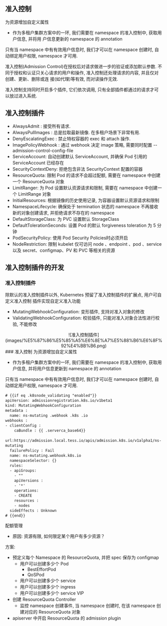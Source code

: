 ## 准入控制
为资源增加自定义属性

- 作为多租户集群方案中的一环, 我们需要在 namespace 的准入控制中, 获取用户信息, 并将用 户信息更新的 namespace 的 annotation

只有当 namespace 中有有效用户信息时, 我们才可以在 namespace 创建时, 自动绑定用户权限, namespace 才可用. 

准入控制(Admission Control)在授权后对请求做进一步的验证或添加默认参数. 不同于授权和认证只关心请求的用户和操作, 准入控制还处理请求的内容, 并且仅对创建、更新、删除或连 接(如代理)等有效, 而对读操作无效. 

准入控制支持同时开启多个插件, 它们依次调用, 只有全部插件都通过的请求才可以放过进入系统. 

## 准入控制插件

- AlwaysAdmit : 接受所有请求. 
- AlwaysPullImages : 总是拉取最新镜像. 在多租户场景下非常有用. 
- DenyEscalatingExec : 禁止特权容器的 exec 和 attach 操作. 
- ImagePolicyWebhook : 通过 webhook 决定 image 策略, 需要同时配置 --admission-control-config-file
- ServiceAccount: 自动创建默认 ServiceAccount, 并确保 Pod 引用的 ServiceAccount 已经存在
- SecurityContextDeny: 拒绝包含非法 SecurityContext 配置的容器
- ResourceQuota: 限制 Pod 的请求不会超过配额, 需要在 namespace 中创建一个 ResourceQuota 对象
- LimitRanger: 为 Pod 设置默认资源请求和限制, 需要在 namespace 中创建一个 LimitRange 对象
- InitialResources: 根据镜像的历史使用记录, 为容器设置默认资源请求和限制
- NamespaceLifecycle: 确保处于 termination 状态的 namespace 不再接收新的对象创建请求, 并拒绝请求不存在的 namespace
- DefaultStorageClass: 为 PVC 设置默认 StorageClass
- DefaultTolerationSeconds: 设置 Pod 的默认 forgiveness toleration 为 5 分钟
- PodSecurityPolicy: 使用 Pod Security Policies时必须开启
- NodeRestriction: 限制 kubelet 仅可访问 node 、endpoint 、pod 、service 以及 secret、configmap、PV 和 PVC 等相关的资源

## 准入控制插件的开发
### 准入控制插件
除默认的准入控制插件以外, Kubernetes 预留了准入控制插件的扩展点, 用户可自定义准入控制 插件实现自定义准入功能

- MutatingWebhookConfiguration: 变形插件, 支持对准入对象的修改
- ValidatingWebhookConfiguration: 校验插件, 只能对准入对象合法性进行校验, 不能修改

<center>![准入控制插件](images/%E5%87%86%E5%85%A5%E6%8E%A7%E5%88%B6%E6%8F%92%E4%BB%B6.png)</center>
### 准入控制
为资源增加自定义属性

- 作为多租户集群方案中的一环, 我们需要在 namespace 的准入控制中, 获取用户信息, 并将用户信息更新到 namespace 的 annotation

只有当 namespace 中有有效用户信息时, 我们才可以在 namespace 创建时, 自动绑定用户权限, namespace 才可用. 
```
# {{if eq .k8snode_validating "enabled"}}
apiVersion: admissionregistration.k8s.io/v1beta1
kind: MutatingWebhookConfiguration
metadata :
  name: ns-mutating .webhook .k8s .io
webhooks :
- clientConfig :
    caBundle : {{ .serverca_base64}}
    url:https://admission.local.tess.io/apis/admission.k8s.io/v1alpha1/ns-mutating
  failurePolicy : Fail
  name: ns-mutating.webhook.k8s.io
  namespaceSelector: {}
  rules:
  - apiGroups:
    - ""
    apiVersions :
    - '*'      
    operations:
    - CREATE
    resources :
    - nodes
  sideEffects : Unknown
# {{end}}

```
配额管理

- 原因: 资源有限, 如何限定某个用户有多少资源？

方案: 

- 预定义每个 Namespace 的 ResourceQuota, 并把 spec 保存为 configmap
    - 用户可以创建多少个 Pod
        - BestEffortPod
        - QoSPod
    - 用户可以创建多少个 service
    - 用户可以创建多少个 ingress
    - 用户可以创建多少个 service VIP
- 创建 ResourceQuota Controller
    - 监控 namespace 创建事件, 当 namespace 创建时, 在该 namespace 创建对应的 ResourceQuota 对象
- apiserver 中开启 ResourceQuota 的 admission plugin
